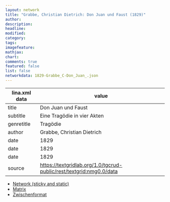```yaml
---
layout: network
title: "Grabbe, Christian Dietrich: Don Juan und Faust (1829)"
author:
description:
headline:
modified:
category:
tags:
imagefeature: 
mathjax: 
chart: 
comments: true
featured: false
list: false
networkdata: 1829-Grabbe_C-Don_Juan_.json
---
```

lina.xml data  | value
------------- | -------------
title|Don Juan und Faust
subtitle|Eine Tragödie in vier Akten
genretitle|Tragödie
author|Grabbe, Christian Dietrich
date|1829
date|1829
date|1829
source|https://textgridlab.org/1.0/tgcrud-public/rest/textgrid:nmg0.0/data


* [Network (sticky and static)](/network209)
* [Matrix](/matrix209)
* [Zwischenformat](/lina209 )

